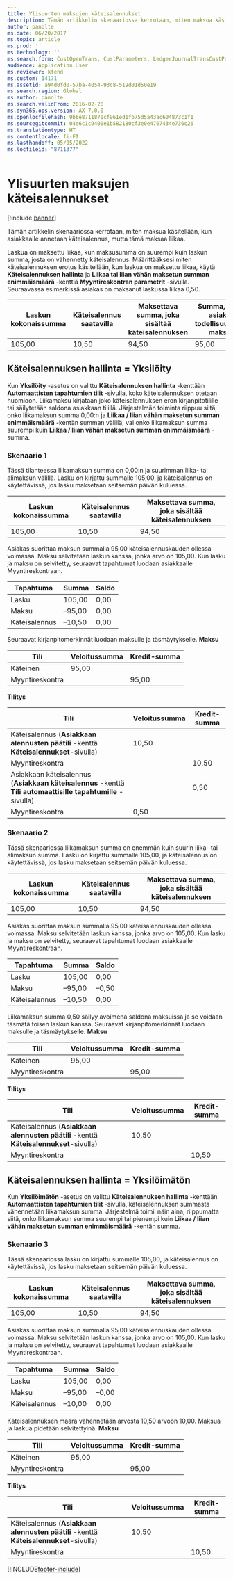 ```yaml
---
title: Ylisuurten maksujen käteisalennukset
description: Tämän artikkelin skenaariossa kerrotaan, miten maksua käsitellään, kun asiakkaalle annetaan käteisalennus, mutta tämä maksaa liikaa.
author: panolte
ms.date: 06/20/2017
ms.topic: article
ms.prod: ''
ms.technology: ''
ms.search.form: CustOpenTrans, CustParameters, LedgerJournalTransCustPaym, LedgerJournalTransVendPaym, VendOpenTrans, VendParameters
audience: Application User
ms.reviewer: kfend
ms.custom: 14171
ms.assetid: a94d0fd0-57ba-4054-93c8-519d01d50e19
ms.search.region: Global
ms.author: panolte
ms.search.validFrom: 2016-02-28
ms.dyn365.ops.version: AX 7.0.0
ms.openlocfilehash: 9b6e8711870cf961ed1fb75d5a43ac604873c1f1
ms.sourcegitcommit: 04e6c1c9400e1b582180cf3e0e4767434e736c26
ms.translationtype: HT
ms.contentlocale: fi-FI
ms.lasthandoff: 05/05/2022
ms.locfileid: "8711377"
---
```

# <a name="cash-discounts-for-overpayments"></a>Ylisuurten maksujen käteisalennukset

[!include [banner](../includes/banner.md)]

Tämän artikkelin skenaariossa kerrotaan, miten maksua käsitellään, kun asiakkaalle annetaan käteisalennus, mutta tämä maksaa liikaa. 

Laskua on maksettu liikaa, kun maksusumma on suurempi kuin laskun summa, josta on vähennetty käteisalennus. Määrittääksesi miten käteisalennuksen erotus käsitellään, kun laskua on maksettu liikaa, käytä **Käteisalennuksen hallinta** ja **Liikaa tai liian vähän maksetun summan enimmäismäärä** -kenttiä **Myyntireskontran parametrit** -sivulla. Seuraavassa esimerkissä asiakas on maksanut laskussa liikaa 0,50.

| Laskun kokonaissumma | Käteisalennus saatavilla | Maksettava summa, joka sisältää käteisalennuksen | Summa, jonka asiakas todellisuudessa maksaa |
|---------------|-------------------------|-----------------------------------------------------|-----------------------------------|
| 105,00        | 10,50                   | 94,50                                               | 95,00                             |

## <a name="cash-discount-administration--specific"></a>Käteisalennuksen hallinta = Yksilöity
Kun **Yksilöity** -asetus on valittu **Käteisalennuksen hallinta** -kenttään **Automaattisten tapahtumien tilit** -sivulla, koko käteisalennuksen otetaan huomioon. Liikamaksu kirjataan joko käteisalennuksen eron kirjanpitotilille tai säilytetään saldona asiakkaan tilillä. Järjestelmän toiminta riippuu siitä, onko liikamaksun summa 0,00:n ja **Liikaa / liian vähän maksetun summan enimmäismäärä** -kentän summan välillä, vai onko liikamaksun summa suurempi kuin **Liikaa / liian vähän maksetun summan enimmäismäärä** -summa.

### <a name="scenario-1"></a>Skenaario 1

Tässä tilanteessa liikamaksun summa on 0,00:n ja suurimman liika- tai alimaksun välillä. Lasku on kirjattu summalle 105,00, ja käteisalennus on käytettävissä, jos lasku maksetaan seitsemän päivän kuluessa.

| Laskun kokonaissumma | Käteisalennus saatavilla | Maksettava summa, joka sisältää käteisalennuksen |
|---------------|-------------------------|-----------------------------------------------------|
| 105,00        | 10,50                   | 94,50                                               |

Asiakas suorittaa maksun summalla 95,00 käteisalennuskauden ollessa voimassa. Maksu selvitetään laskun kanssa, jonka arvo on 105,00. Kun lasku ja maksu on selvitetty, seuraavat tapahtumat luodaan asiakkaalle Myyntireskontraan.

| Tapahtuma   | Summa | Saldo |
|---------------|--------|---------|
| Lasku       | 105,00 | 0,00    |
| Maksu       | –95,00 | 0,00    |
| Käteisalennus | –10,50 | 0,00    |

Seuraavat kirjanpitomerkinnät luodaan maksulle ja täsmäytykselle. **Maksu**

| Tili             | Veloitussumma | Kredit-summa |
|---------------------|--------------|---------------|
| Käteinen                | 95,00        |               |
| Myyntireskontra |              | 95,00         |

**Tilitys**

| Tili                                                                                                          | Veloitussumma | Kredit-summa |
|------------------------------------------------------------------------------------------------------------------|--------------|---------------|
| Käteisalennus (**Asiakkaan alennusten päätili** -kenttä **Käteisalennukset**-sivulla)                 | 10,50        |               |
| Myyntireskontra                                                                                              |              | 10,50         |
| Asiakkaan käteisalennus (**Asiakkaan käteisalennus** -kenttä **Tili automaattisille tapahtumille** -sivulla) |              | 0,50          |
| Myyntireskontra                                                                                              | 0,50         |               |

### <a name="scenario-2"></a>Skenaario 2

Tässä skenaariossa liikamaksun summa on enemmän kuin suurin liika- tai alimaksun summa. Lasku on kirjattu summalle 105,00, ja käteisalennus on käytettävissä, jos lasku maksetaan seitsemän päivän kuluessa.

| Laskun kokonaissumma | Käteisalennus saatavilla | Maksettava summa, joka sisältää käteisalennuksen |
|---------------|-------------------------|-----------------------------------------------------|
| 105,00        | 10,50                   | 94,50                                               |

Asiakas suorittaa maksun summalla 95,00 käteisalennuskauden ollessa voimassa. Maksu selvitetään laskun kanssa, jonka arvo on 105,00. Kun lasku ja maksu on selvitetty, seuraavat tapahtumat luodaan asiakkaalle Myyntireskontraan.

| Tapahtuma   | Summa | Saldo |
|---------------|--------|---------|
| Lasku       | 105,00 | 0,00    |
| Maksu       | –95,00 | –0,50   |
| Käteisalennus | –10,50 | 0,00    |

Liikamaksun summa 0,50 säilyy avoimena saldona maksuissa ja se voidaan täsmätä toisen laskun kanssa. Seuraavat kirjanpitomerkinnät luodaan maksulle ja täsmäytykselle. **Maksu**

| Tili             | Veloitussumma | Kredit-summa |
|---------------------|--------------|---------------|
| Käteinen                | 95,00        |               |
| Myyntireskontra |              | 95,00         |

**Tilitys**

| Tili                                                                                          | Veloitussumma | Kredit-summa |
|--------------------------------------------------------------------------------------------------|--------------|---------------|
| Käteisalennus (**Asiakkaan alennusten päätili** -kenttä **Käteisalennukset**-sivulla) | 10,50        |               |
| Myyntireskontra                                                                              |              | 10,50         |

## <a name="cash-discount-administration--unspecific"></a>Käteisalennuksen hallinta = Yksilöimätön
Kun **Yksilöimätön** -asetus on valittu **Käteisalennuksen hallinta** -kenttään **Automaattisten tapahtumien tilit** -sivulla, käteisalennuksen summasta vähennetään liikamaksun summa. Järjestelmä toimii näin aina, riippumatta siitä, onko liikamaksun summa suurempi tai pienempi kuin **Liikaa / liian vähän maksetun summan enimmäismäärä** -kentän summa.

### <a name="scenario-3"></a>Skenaario 3

Tässä skenaariossa lasku on kirjattu summalle 105,00, ja käteisalennus on käytettävissä, jos lasku maksetaan seitsemän päivän kuluessa.

| Laskun kokonaissumma | Käteisalennus saatavilla | Maksettava summa, joka sisältää käteisalennuksen |
|---------------|-------------------------|-----------------------------------------------------|
| 105,00        | 10,50                   | 94,50                                               |

Asiakas suorittaa maksun summalla 95,00 käteisalennuskauden ollessa voimassa. Maksu selvitetään laskun kanssa, jonka arvo on 105,00. Kun lasku ja maksu on selvitetty, seuraavat tapahtumat luodaan asiakkaalle Myyntireskontraan.

| Tapahtuma   | Summa | Saldo |
|---------------|--------|---------|
| Lasku       | 105,00 | 0,00    |
| Maksu       | –95,00 | –0,00   |
| Käteisalennus | –10,00 | 0,00    |

Käteisalennuksen määrä vähennetään arvosta 10,50 arvoon 10,00. Maksua ja laskua pidetään selvitettyinä. **Maksu**

| Tili             | Veloitussumma | Kredit-summa |
|---------------------|--------------|---------------|
| Käteinen                | 95,00        |               |
| Myyntireskontra |              | 95,00         |

**Tilitys**

| Tili                                                                                          | Veloitussumma | Kredit-summa |
|--------------------------------------------------------------------------------------------------|--------------|---------------|
| Käteisalennus (**Asiakkaan alennusten päätili** -kenttä **Käteisalennukset**-sivulla) | 10,50        |               |
| Myyntireskontra                                                                              |              | 10,50         |







[!INCLUDE[footer-include](../../includes/footer-banner.md)]
